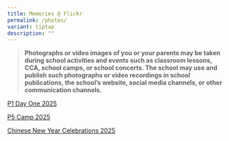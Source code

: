 ```yaml
---
title: Memories @ Flickr
permalink: /photos/
variant: tiptap
description: ""
---
```

<blockquote>
<p><strong>Photographs or video images of you or your parents may be taken during school activities and events such as classroom lessons, CCA, school camps, or school concerts. The school may use and publish such photographs or video recordings in school publications, the school’s website, social media channels, or other communication channels.</strong>
</p>
</blockquote>
<p><a href="https://flic.kr/s/aHBqjBXa26" rel="noopener nofollow" target="_blank">P1 Day One 2025</a>
</p>
<p><a href="https://flic.kr/s/aHBqjBYZbN" rel="noopener nofollow" target="_blank">P5 Camp 2025</a>
</p>
<p><a href="https://flic.kr/s/aHBqjC23CA" rel="noopener nofollow" target="_blank">Chinese New Year Celebrations 2025</a>
</p>
